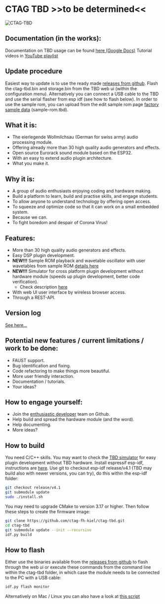 # **CTAG TBD >>to be determined<<**

![CTAG-TBD](tbd.png)

## Documentation (in the works):
Documentation on TBD usage can be found [here (Google Docs)](https://docs.google.com/document/d/1c8mjxWjdiJNP0xpkU2CxRUp9av6V4W39wARJf3_SMSo/edit?usp=sharing)
Tutorial videos in [YouTube playlist](https://www.youtube.com/playlist?list=PLB5iCbhcvJ2qdD7s1o9wsvQ9qtsCUWVLR)

## Update procedure
Easiest way to update is to use the ready made [releases from github](https://github.com/ctag-fh-kiel/ctag-tbd/releases).
Flash the ctag-tbd.bin and storage.bin from the TBD web ui (within the configuration menu).
Alternatively you can connect a USB cable to the TBD and use the serial flasher from esp idf (see how to flash below).
In order to use the sample rom, you can upload from the edit sample rom page [factory sample data](sample_rom/readme.md) (sample-rom.tbd).

## What it is:
- The eierlegende Wollmilchsau (German for swiss army) audio processing module.
- Offering already more than 30 high quality audio generators and effects.
- Open source Eurorack sound module based on the ESP32.
- With an easy to extend audio plugin architecture.
- What you make it.

## Why it is:
- A group of audio enthusiasts enjoying coding and hardware making.
- Build a platform to learn, build and practise skills, and engage students.
- To allow anyone to understand technology by offering open access.
- To squeeze and optimize code so that it can work on a small embedded system.
- Because we can.
- To fight boredom and despair of Corona Virus!

## Features: 
- More than 30 high quality audio generators and effects.
- Easy DSP plugin development.
- **NEW!!!** Sample ROM playback and wavetable oscillator with user wavetables from sample ROM [details here](sample_rom/readme.md)
- **NEW!!!** Simulator for cross platform plugin development without hardware module (speeds up plugin development, better code verification).
    - Check description [here](simulator/readme.md)
- With web UI user interface by wireless browser access.
- Through a REST-API.

## Version log
[See here...](versions.md)

## Potential new features / current limitations / work to be done:
- FAUST support.
- Bug identification and fixing.
- Code refactoring to make things more beautiful.
- More user friendly interaction.
- Documentation / tutorials.
- Your ideas?

## How to engage yourself:
- Join the [enthusiastic developer](https://codewithoutrules.com/2018/11/12/enthusiasts-vs-pragmatists/) team on Github.
- Help build and spread the hardware module (and the word).
- Help documenting.
- More ideas?

## How to build
You need C/C++ skills. You may want to check the [TBD simulator](simulator/readme.md) for easy plugin development without TBD hardware.
Install espressif esp-idf, instructions are [here](https://docs.espressif.com/projects/esp-idf/en/latest/esp32/index.html).
Use git to checkout esp-idf release/v4.1 (TBD may build also with newer versions, you can try), do this within the esp-idf folder:
```sh
git checkout release/v4.1
git submodule update
sudo ./install.sh
```
You may need to upgrade CMake to version 3.17 or higher.
Then follow these steps to create the firmware image:
```sh
git clone https://github.com/ctag-fh-kiel/ctag-tbd.git
cd ctag-tbd
git submodule update --init --recursive
idf.py build
```

## How to flash
Either use the binaries available from the [releases from github](https://github.com/ctag-fh-kiel/ctag-tbd/releases) to flash through the web ui 
or execute these commands from the command line within the ctag-tbd folder, in which case 
the module needs to be connected to the PC with a USB cable:
```sh
idf.py flash monitor
```
Alternatively on Mac / Linux you can also have a look at [this script](bin/flash.sh)